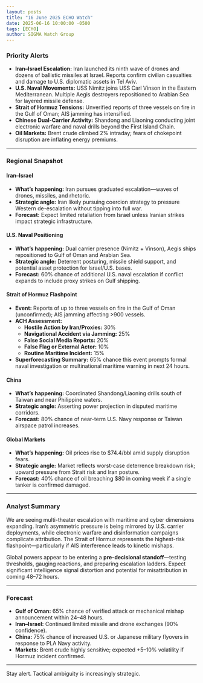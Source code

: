 ```yaml
---
layout: posts
title: "16 June 2025 ECHO Watch"
date: 2025-06-16 10:00:00 -0500
tags: [ECHO]
author: SIGMA Watch Group 
---
```


### Priority Alerts

- **Iran–Israel Escalation:** Iran launched its ninth wave of drones and dozens of ballistic missiles at Israel. Reports confirm civilian casualties and damage to U.S. diplomatic assets in Tel Aviv.  
- **U.S. Naval Movements:** USS Nimitz joins USS Carl Vinson in the Eastern Mediterranean. Multiple Aegis destroyers repositioned to Arabian Sea for layered missile defense.  
- **Strait of Hormuz Tensions:** Unverified reports of three vessels on fire in the Gulf of Oman; AIS jamming has intensified.  
- **Chinese Dual-Carrier Activity:** Shandong and Liaoning conducting joint electronic warfare and naval drills beyond the First Island Chain.  
- **Oil Markets:** Brent crude climbed 2% intraday; fears of chokepoint disruption are inflating energy premiums.

---

### Regional Snapshot

#### **Iran–Israel**
- **What’s happening:** Iran pursues graduated escalation—waves of drones, missiles, and rhetoric.
- **Strategic angle:** Iran likely pursuing coercion strategy to pressure Western de-escalation without tipping into full war.
- **Forecast:** Expect limited retaliation from Israel unless Iranian strikes impact strategic infrastructure.

#### **U.S. Naval Positioning**
- **What’s happening:** Dual carrier presence (Nimitz + Vinson), Aegis ships repositioned to Gulf of Oman and Arabian Sea.
- **Strategic angle:** Deterrent posturing, missile shield support, and potential asset protection for Israel/U.S. bases.
- **Forecast:** 60% chance of additional U.S. naval escalation if conflict expands to include proxy strikes on Gulf shipping.

#### **Strait of Hormuz Flashpoint**
- **Event:** Reports of up to three vessels on fire in the Gulf of Oman (unconfirmed); AIS jamming affecting >900 vessels.
- **ACH Assessment:**
  - **Hostile Action by Iran/Proxies:** 30%
  - **Navigational Accident via Jamming:** 25%
  - **False Social Media Reports:** 20%
  - **False Flag or External Actor:** 10%
  - **Routine Maritime Incident:** 15%
- **Superforecasting Summary:** 65% chance this event prompts formal naval investigation or multinational maritime warning in next 24 hours.

#### **China**
- **What’s happening:** Coordinated Shandong/Liaoning drills south of Taiwan and near Philippine waters.
- **Strategic angle:** Asserting power projection in disputed maritime corridors.
- **Forecast:** 80% chance of near-term U.S. Navy response or Taiwan airspace patrol increases.

#### **Global Markets**
- **What’s happening:** Oil prices rise to $74.4/bbl amid supply disruption fears.
- **Strategic angle:** Market reflects worst-case deterrence breakdown risk; upward pressure from Strait risk and Iran posture.
- **Forecast:** 40% chance of oil breaching $80 in coming week if a single tanker is confirmed damaged.

---

### Analyst Summary

We are seeing multi-theater escalation with maritime and cyber dimensions expanding. Iran’s asymmetric pressure is being mirrored by U.S. carrier deployments, while electronic warfare and disinformation campaigns complicate attribution. The Strait of Hormuz represents the highest-risk flashpoint—particularly if AIS interference leads to kinetic mishaps.

Global powers appear to be entering a **pre-decisional standoff**—testing thresholds, gauging reactions, and preparing escalation ladders. Expect significant intelligence signal distortion and potential for misattribution in coming 48–72 hours.

---

### Forecast

- **Gulf of Oman:** 65% chance of verified attack or mechanical mishap announcement within 24–48 hours.
- **Iran–Israel:** Continued limited missile and drone exchanges (90% confidence).
- **China:** 75% chance of increased U.S. or Japanese military flyovers in response to PLA Navy activity.
- **Markets:** Brent crude highly sensitive; expected +5–10% volatility if Hormuz incident confirmed.

---

Stay alert. Tactical ambiguity is increasingly strategic.